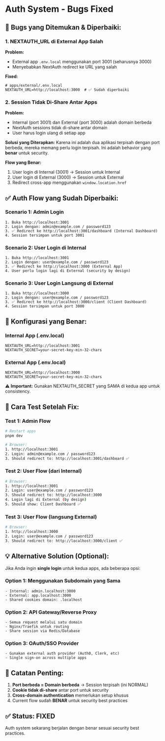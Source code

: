 # Auth System - Bugs Fixed

## 🐛 Bugs yang Ditemukan & Diperbaiki:

### 1. **NEXTAUTH_URL di External App Salah**
**Problem:**
- External app `.env.local` menggunakan port 3001 (seharusnya 3000)
- Menyebabkan NextAuth redirect ke URL yang salah

**Fixed:**
```env
# apps/external/.env.local
NEXTAUTH_URL=http://localhost:3000  # ✅ Sudah diperbaiki
```

### 2. **Session Tidak Di-Share Antar Apps**
**Problem:**
- Internal (port 3001) dan External (port 3000) adalah domain berbeda
- NextAuth sessions tidak di-share antar domain
- User harus login ulang di setiap app

**Solusi yang Diterapkan:**
Karena ini adalah dua aplikasi terpisah dengan port berbeda, mereka memang perlu login terpisah. Ini adalah behavior yang **benar** untuk security.

**Flow yang Benar:**
1. User login di Internal (3001) → Session untuk Internal
2. User login di External (3000) → Session untuk External
3. Redirect cross-app menggunakan `window.location.href`

## ✅ Auth Flow yang Sudah Diperbaiki:

### **Scenario 1: Admin Login**
```
1. Buka http://localhost:3001
2. Login dengan: admin@example.com / password123
3. ✅ Redirect ke http://localhost:3001/dashboard (Internal Dashboard)
4. Session tersimpan untuk port 3001
```

### **Scenario 2: User Login di Internal**
```
1. Buka http://localhost:3001
2. Login dengan: user@example.com / password123
3. ✅ Redirect ke http://localhost:3000 (External App)
4. User perlu login lagi di External (security by design)
```

### **Scenario 3: User Login Langsung di External**
```
1. Buka http://localhost:3000
2. Login dengan: user@example.com / password123
3. ✅ Redirect ke http://localhost:3000/client (Client Dashboard)
4. Session tersimpan untuk port 3000
```

## 🔧 Konfigurasi yang Benar:

### Internal App (.env.local)
```env
NEXTAUTH_URL=http://localhost:3001
NEXTAUTH_SECRET=your-secret-key-min-32-chars
```

### External App (.env.local)
```env
NEXTAUTH_URL=http://localhost:3000
NEXTAUTH_SECRET=your-secret-key-min-32-chars
```

⚠️ **Important:** Gunakan NEXTAUTH_SECRET yang SAMA di kedua app untuk consistency.

## 🚀 Cara Test Setelah Fix:

### Test 1: Admin Flow
```bash
# Restart apps
pnpm dev

# Browser:
1. http://localhost:3001
2. Login: admin@example.com / password123
3. Should redirect to: http://localhost:3001/dashboard ✅
```

### Test 2: User Flow (dari Internal)
```bash
# Browser:
1. http://localhost:3001
2. Login: user@example.com / password123
3. Should redirect to: http://localhost:3000
4. Login lagi di External (by design)
5. Should show: Client Dashboard ✅
```

### Test 3: User Flow (langsung External)
```bash
# Browser:
1. http://localhost:3000
2. Login: user@example.com / password123
3. Should redirect to: http://localhost:3000/client ✅
```

## 💡 Alternative Solution (Optional):

Jika Anda ingin **single login** untuk kedua apps, ada beberapa opsi:

### Option 1: Menggunakan Subdomain yang Sama
```
- Internal: admin.localhost:3000
- External: app.localhost:3000
- Shared cookies domain: .localhost
```

### Option 2: API Gateway/Reverse Proxy
```
- Semua request melalui satu domain
- Nginx/Traefik untuk routing
- Share session via Redis/Database
```

### Option 3: OAuth/SSO Provider
```
- Gunakan external auth provider (Auth0, Clerk, etc)
- Single sign-on across multiple apps
```

## 📝 Catatan Penting:

1. **Port berbeda = Domain berbeda** → Session terpisah (ini NORMAL)
2. **Cookie tidak di-share** antar port untuk security
3. **Cross-domain authentication** memerlukan setup khusus
4. Current flow sudah **BENAR** untuk security best practices

## ✅ Status: FIXED

Auth system sekarang berjalan dengan benar sesuai security best practices.
